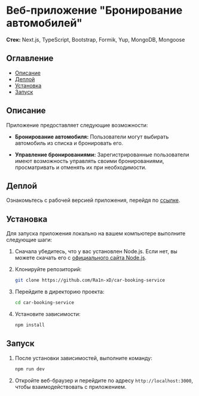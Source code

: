 # Веб-приложение "Бронирование автомобилей"

**Стек:** Next.js, TypeScript, Bootstrap, Formik, Yup, MongoDB, Mongoose

## Оглавление

-   [Описание](#описание)
-   [Деплой](#Деплой)
-   [Установка](#установка)
-   [Запуск](#запуск)

## Описание

Приложение предоставляет следующие возможности:

-   **Бронирование автомобиля:** Пользователи могут выбирать автомобиль из списка и бронировать его.

-   **Управление бронированиями:** Зарегистрированные пользователи имеют возможность управлять своими бронированиями, просматривать и отменять их при необходимости.

## Деплой

Ознакомьтесь с рабочей версией приложения, перейдя по [ссылке](https://car-booking-service.vercel.app/).

## Установка

Для запуска приложения локально на вашем компьютере выполните следующие шаги:

1. Сначала убедитесь, что у вас установлен Node.js. Если нет, вы можете скачать его с [официального сайта Node.js](https://nodejs.org/).

2. Клонируйте репозиторий:
    ```bash
    git clone https://github.com/Ra1n-xD/car-booking-service
    ```
3. Перейдите в директорию проекта:
    ```bash
    cd car-booking-service
    ```
4. Установите зависимости:
    ```bash
    npm install
    ```

## Запуск

1. После установки зависимостей, выполните команду:
    ```bash
    npm run dev
    ```
2. Откройте веб-браузер и перейдите по адресу `http://localhost:3000`, чтобы взаимодействовать с приложением.
